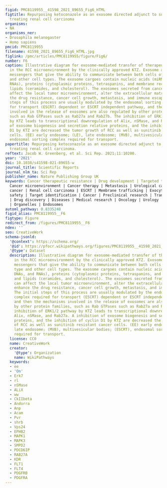 ```yaml
---
figid: PMC8119955__41598_2021_89655_Fig6_HTML
figtitle: Repurposing ketoconazole as an exosome directed adjunct to sunitinib in
  treating renal cell carcinoma
organisms:
- NA
organisms_ner:
- Drosophila melanogaster
- Homo sapiens
pmcid: PMC8119955
filename: 41598_2021_89655_Fig6_HTML.jpg
figlink: /pmc/articles/PMC8119955/figure/Fig6/
number: F6
caption: Illustrative diagram for exosome-mediated transfer of therapeutic resistance
  in the RCC microenvironment by the clinically approved KTZ. Exosome act as intercellular
  messengers that give the ability to communicate between both cells of the same type
  and other cell types. The exosome cargoes contain nucleic acids (miRNAs, DNAs, and
  RNAs), proteins (cytoplasmic proteins, tetraspanins, and membrane receptors), and
  lipids (ceramides, and cholesterol). The exosomes secreted from cancer cells can
  affect the local tumor microenvironment, alter the extracellular matrix, and enhance
  the drug resistance, cancer cell growth, metastasis, and immune escape. The initial
  steps of this process are usually modulated by the endosomal sorting complex required
  for transport (ESCRT) dependent or ESCRT independent pathway, and then the mechanisms
  involved in the release of exosomes are also regulated by other protein families,
  such as Rab GTPases such as Rab27a and Rab27b. The inhibition of ERK1/2 pathway
  by KTZ leads to transcriptional downregulation of Alix, nSMase, and Rab27a. A inhibition
  of exosome biogenesis and secretion relative proteins, and the inhibition of cyclin
  D1 by KTZ are decreased the tumor growth of RCC as well as sunitinib resistant cancer
  cells. (EE) early endosome; (LE), late endosome; (MVB), multivesicular bodies; (ESCRT),
  endosomal sorting complex required for transport.
papertitle: Repurposing ketoconazole as an exosome directed adjunct to sunitinib in
  treating renal cell carcinoma.
reftext: Jacob W. Greenberg, et al. Sci Rep. 2021;11:10200.
year: '2021'
doi: 10.1038/s41598-021-89655-w
journal_title: Scientific Reports
journal_nlm_ta: Sci Rep
publisher_name: Nature Publishing Group UK
keywords: Cancer therapeutic resistance | Drug development | Targeted therapies |
  Cancer microenvironment | Cancer therapy | Metastasis | Urological cancer | Renal
  cancer | Renal cell carcinoma | ESCRT | Membrane trafficking | Exocytosis | Drug
  safety | Target identification | Cancer | Preclinical research | Translational research
  | Drug discovery | Diseases | Medical research | Oncology | Urology | Cell biology
  | Organelles | Endosomes
automl_pathway: 0.8335248
figid_alias: PMC8119955__F6
figtype: Figure
redirect_from: /figures/PMC8119955__F6
ndex: ''
seo: CreativeWork
schema-jsonld:
  '@context': https://schema.org/
  '@id': https://pfocr.wikipathways.org/figures/PMC8119955__41598_2021_89655_Fig6_HTML.html
  '@type': Dataset
  description: Illustrative diagram for exosome-mediated transfer of therapeutic resistance
    in the RCC microenvironment by the clinically approved KTZ. Exosome act as intercellular
    messengers that give the ability to communicate between both cells of the same
    type and other cell types. The exosome cargoes contain nucleic acids (miRNAs,
    DNAs, and RNAs), proteins (cytoplasmic proteins, tetraspanins, and membrane receptors),
    and lipids (ceramides, and cholesterol). The exosomes secreted from cancer cells
    can affect the local tumor microenvironment, alter the extracellular matrix, and
    enhance the drug resistance, cancer cell growth, metastasis, and immune escape.
    The initial steps of this process are usually modulated by the endosomal sorting
    complex required for transport (ESCRT) dependent or ESCRT independent pathway,
    and then the mechanisms involved in the release of exosomes are also regulated
    by other protein families, such as Rab GTPases such as Rab27a and Rab27b. The
    inhibition of ERK1/2 pathway by KTZ leads to transcriptional downregulation of
    Alix, nSMase, and Rab27a. A inhibition of exosome biogenesis and secretion relative
    proteins, and the inhibition of cyclin D1 by KTZ are decreased the tumor growth
    of RCC as well as sunitinib resistant cancer cells. (EE) early endosome; (LE),
    late endosome; (MVB), multivesicular bodies; (ESCRT), endosomal sorting complex
    required for transport.
  license: CC0
  name: CreativeWork
  creator:
    '@type': Organization
    name: WikiPathways
  keywords:
  - ee
  - 'On'
  - Erk7
  - rl
  - nSMase
  - ALiX
  - ww
  - CkIIbeta
  - Andorra
  - Anp
  - Acam
  - Pvr
  - shrb
  - Vps24
  - EPHB2
  - MAPK1
  - MAPK3
  - SMPD2
  - PDCD6IP
  - RAB27A
  - KDR
  - FLT1
  - FLT4
  - PDGFRB
  - PDGFRA
---
```

